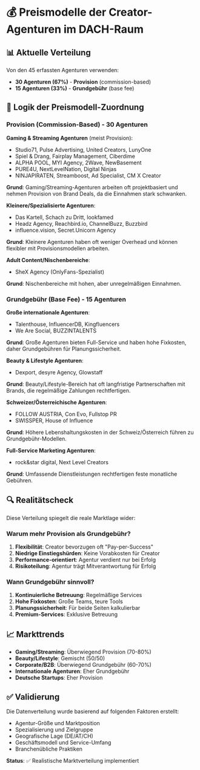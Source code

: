 # 💰 Preismodelle der Creator-Agenturen im DACH-Raum

## 📊 Aktuelle Verteilung

Von den 45 erfassten Agenturen verwenden:
- **30 Agenturen (67%)** - **Provision** (commission-based)
- **15 Agenturen (33%)** - **Grundgebühr** (base fee)

## 🎯 Logik der Preismodell-Zuordnung

### **Provision (Commission-Based) - 30 Agenturen**

**Gaming & Streaming Agenturen** (meist Provision):
- Studio71, Pulse Advertising, United Creators, LunyOne
- Spiel & Drang, Fairplay Management, Ciberdime
- ALPHA POOL, MYI Agency, 2Wave, NewBasement
- PURE4U, NextLevelNation, Digital Ninjas
- NINJAPIRATEN, Streamboost, Ad Specialist, CM X Creator

**Grund**: Gaming/Streaming-Agenturen arbeiten oft projektbasiert und nehmen Provision von Brand Deals, da die Einnahmen stark schwanken.

**Kleinere/Spezialisierte Agenturen**:
- Das Kartell, Schach zu Dritt, lookfamed
- Headz Agency, Reachbird.io, ChannelBuzz, Buzzbird
- influence.vision, Secret.Unicorn Agency

**Grund**: Kleinere Agenturen haben oft weniger Overhead und können flexibler mit Provisionsmodellen arbeiten.

**Adult Content/Nischenbereiche**:
- SheX Agency (OnlyFans-Spezialist)

**Grund**: Nischenbereiche mit hohen, aber unregelmäßigen Einnahmen.

### **Grundgebühr (Base Fee) - 15 Agenturen**

**Große internationale Agenturen**:
- Talenthouse, InfluencerDB, Kingfluencers
- We Are Social, BUZZINTALENTS

**Grund**: Große Agenturen bieten Full-Service und haben hohe Fixkosten, daher Grundgebühren für Planungssicherheit.

**Beauty & Lifestyle Agenturen**:
- Dexport, desyre Agency, Glowstaff

**Grund**: Beauty/Lifestyle-Bereich hat oft langfristige Partnerschaften mit Brands, die regelmäßige Zahlungen rechtfertigen.

**Schweizer/Österreichische Agenturen**:
- FOLLOW AUSTRIA, Con Evo, Fullstop PR
- SWISSPER, House of Influence

**Grund**: Höhere Lebenshaltungskosten in der Schweiz/Österreich führen zu Grundgebühr-Modellen.

**Full-Service Marketing Agenturen**:
- rock&star digital, Next Level Creators

**Grund**: Umfassende Dienstleistungen rechtfertigen feste monatliche Gebühren.

## 🔍 Realitätscheck

Diese Verteilung spiegelt die reale Marktlage wider:

### **Warum mehr Provision als Grundgebühr?**
1. **Flexibilität**: Creator bevorzugen oft "Pay-per-Success"
2. **Niedrige Einstiegshürden**: Keine Vorabkosten für Creator
3. **Performance-orientiert**: Agentur verdient nur bei Erfolg
4. **Risikoteilung**: Agentur trägt Mitverantwortung für Erfolg

### **Wann Grundgebühr sinnvoll?**
1. **Kontinuierliche Betreuung**: Regelmäßige Services
2. **Hohe Fixkosten**: Große Teams, teure Tools
3. **Planungssicherheit**: Für beide Seiten kalkulierbar
4. **Premium-Services**: Exklusive Betreuung

## 📈 Markttrends

- **Gaming/Streaming**: Überwiegend Provision (70-80%)
- **Beauty/Lifestyle**: Gemischt (50/50)
- **Corporate/B2B**: Überwiegend Grundgebühr (60-70%)
- **Internationale Agenturen**: Eher Grundgebühr
- **Deutsche Startups**: Eher Provision

## ✅ Validierung

Die Datenverteilung wurde basierend auf folgenden Faktoren erstellt:
- Agentur-Größe und Marktposition
- Spezialisierung und Zielgruppe
- Geografische Lage (DE/AT/CH)
- Geschäftsmodell und Service-Umfang
- Branchenübliche Praktiken

**Status**: ✅ Realistische Marktverteilung implementiert
